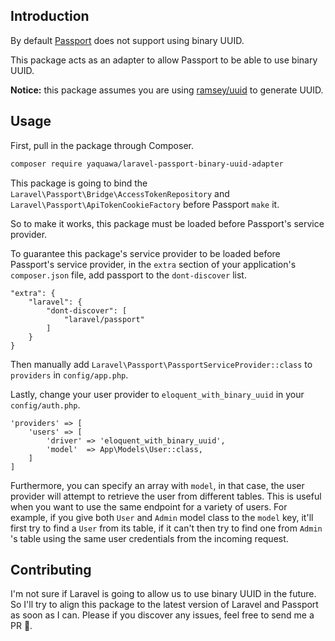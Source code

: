 ## Introduction
By default [Passport](https://laravel.com/docs/master/passport) does not support using binary UUID.

This package acts as an adapter to allow Passport to be able to use binary UUID.

**Notice:** this package assumes you are using [ramsey/uuid](https://github.com/ramsey/uuid) to generate UUID.

## Usage
First, pull in the package through Composer.

```bash
composer require yaquawa/laravel-passport-binary-uuid-adapter
```

This package is going to bind the `Laravel\Passport\Bridge\AccessTokenRepository` and `Laravel\Passport\ApiTokenCookieFactory` before Passport `make` it.

So to make it works, this package must be loaded before Passport's service provider.

To guarantee this package's service provider to be loaded before Passport's service provider, in the `extra` section of your application's `composer.json` file, add passport to the `dont-discover` list.

```
"extra": {
    "laravel": {
        "dont-discover": [
            "laravel/passport"
        ]
    }
}
```

Then manually add `Laravel\Passport\PassportServiceProvider::class` to `providers` in `config/app.php`.

Lastly, change your user provider to `eloquent_with_binary_uuid` in your `config/auth.php`.

```
'providers' => [
    'users' => [
        'driver' => 'eloquent_with_binary_uuid',
        'model'  => App\Models\User::class,
    ]
]
```

Furthermore, you can specify an array with `model`, in that case, the user provider will attempt to retrieve the user from different tables. This is useful when you want to use the same endpoint for a variety of users. For example, if you give both `User` and `Admin` model class to the `model` key, it'll first try to find a `User` from its table, if it can't then try to find one from `Admin` 's table using the same user credentials from the incoming request.

## Contributing
I'm not sure if Laravel is going to allow us to use binary UUID in the future. So I'll try to align this package to the latest version of Laravel and Passport as soon as I can. 
Please if you discover any issues, feel free to send me a PR 🤝.